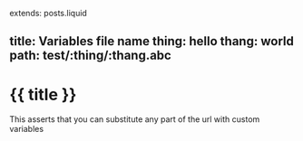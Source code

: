 extends: posts.liquid

title:  Variables file name
thing: hello
thang: world
path:  test/:thing/:thang.abc
---
# {{ title }}

This asserts that you can substitute any part of the url with custom variables
